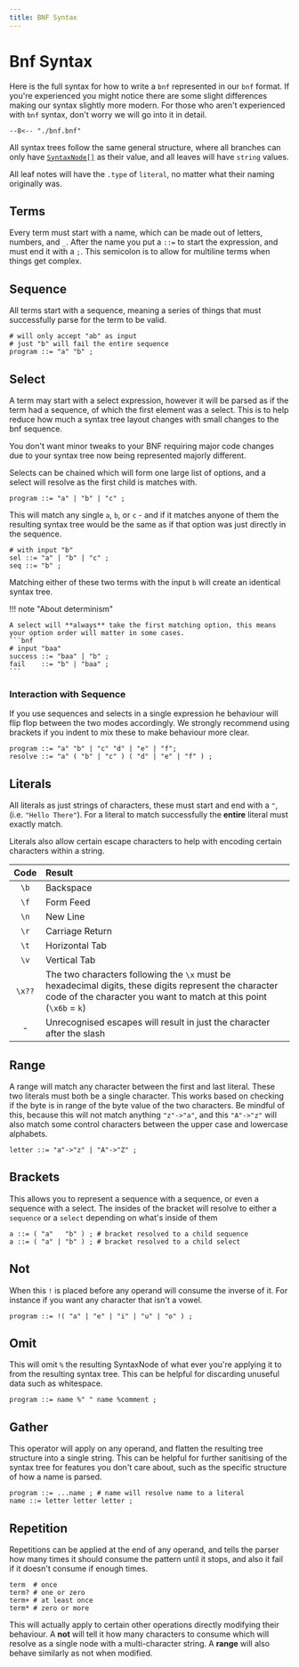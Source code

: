 ```yaml
---
title: BNF Syntax
---
```


# Bnf Syntax

Here is the full syntax for how to write a `bnf` represented in our `bnf` format.
If you're experienced you might notice there are some slight differences making our syntax slightly more modern.
For those who aren't experienced with `bnf` syntax, don't worry we will go into it in detail.
```bnf
--8<-- "./bnf.bnf"
```

All syntax trees follow the same general structure, where all branches can only have [`SyntaxNode[]`](/api/shared#syntaxnode) as their value, and all leaves will have `string` values.

All leaf notes will have the `.type` of `literal`, no matter what their naming originally was.

## Terms

Every term must start with a name, which can be made out of letters, numbers, and `_`.
After the name you put a `::=` to start the expression, and must end it with a `;`.
This semicolon is to allow for multiline terms when things get complex.

## Sequence

All terms start with a sequence, meaning a series of things that must successfully parse for the term to be valid.
```bnf
# will only accept "ab" as input
# just "b" will fail the entire sequence
program ::= "a" "b" ;
```

## Select

A term may start with a select expression, however it will be parsed as if the term had a sequence,
of which the first element was a select. This is to help reduce how much a syntax tree layout changes with small changes to the bnf sequence.

You don't want minor tweaks to your BNF requiring major code changes due to your syntax tree now being represented majorly different.

Selects can be chained which will form one large list of options, and a select will resolve as the first child is matches with.

```bnf
program ::= "a" | "b" | "c" ;
```

This will match any single `a`, `b`, or `c` - and if it matches anyone of them the resulting syntax tree would be the same as if that option was just directly in the sequence.
```
# with input "b"
sel ::= "a" | "b" | "c" ;
seq ::= "b" ;
```
Matching either of these two terms with the input `b` will create an identical syntax tree.

!!! note "About determinism"

    A select will **always** take the first matching option, this means your option order will matter in some cases.
    ```bnf
    # input "baa"
    success ::= "baa" | "b" ;
    fail    ::= "b" | "baa" ;
    ```

### Interaction with Sequence

If you use sequences and selects in a single expression he behaviour will flip flop between the two modes accordingly.
We strongly recommend using brackets if you indent to mix these to make behaviour more clear.

```
program ::= "a" "b" | "c" "d" | "e" | "f";
resolve ::= "a" ( "b" | "c" ) ( "d" | "e" | "f" ) ;
```

## Literals

All literals as just strings of characters, these must start and end with a `"`, (i.e. `"Hello There"`).
For a literal to match successfully the **entire** literal must exactly match.

Literals also allow certain escape characters to help with encoding certain characters within a string.

| Code | Result |
| :-: | :- |
| `\b` | Backspace |
| `\f` | Form Feed |
| `\n` | New Line |
| `\r` | Carriage Return |
| `\t` | Horizontal Tab |
| `\v` | Vertical Tab |
| `\x??` | The two characters following the `\x` must be hexadecimal digits, these digits represent the character code of the character you want to match at this point (`\x6b` = `k`)|
| - | Unrecognised escapes will result in just the character after the slash |

## Range

A range will match any character between the first and last literal.
These two literals must both be a single character.
This works based on checking if the byte is in range of the byte value of the two characters.
Be mindful of this, because this will not match anything `"z"->"a"`, and this `"A"->"z"` will also match some control characters between the upper case and lowercase alphabets.
```bnf
letter ::= "a"->"z" | "A"->"Z" ;
```

## Brackets

This allows you to represent a sequence with a sequence, or even a sequence with a select.
The insides of the bracket will resolve to either a `sequence` or a `select` depending on what's inside of them
```
a ::= ( "a"   "b" ) ; # bracket resolved to a child sequence
a ::= ( "a" | "b" ) ; # bracket resolved to a child select
```

## Not

When this `!` is placed before any operand will consume the inverse of it.
For instance if you want any character that isn't a vowel.
```bnf
program ::= !( "a" | "e" | "i" | "u" | "o" ) ;
```

## Omit

This will omit `%` the resulting SyntaxNode of what ever you're applying it to from the resulting syntax tree.
This can be helpful for discarding unuseful data such as whitespace.
```bnf
program ::= name %" " name %comment ;
```

## Gather

This operator will apply on any operand, and flatten the resulting tree structure into a single string.
This can be helpful for further sanitising of the syntax tree for features you don't care about, such as the specific structure of how a name is parsed.

```
program ::= ...name ; # name will resolve name to a literal
name ::= letter letter letter ;
```

## Repetition

Repetitions can be applied at the end of any operand, and tells the parser how many times it should consume the pattern until it stops, and also it fail if it doesn't consume if enough times.
```bnf
term  # once
term? # one or zero
term+ # at least once
term* # zero or more
```

This will actually apply to certain other operations directly modifying their behaviour.
A __not__ will tell it how many characters to consume which will resolve as a single node with a multi-character string.
A __range__ will also behave similarly as not when modified.
